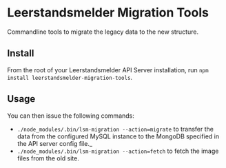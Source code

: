 # Leerstandsmelder Migration Tools

Commandline tools to migrate the legacy data to the new structure.

## Install

From the root of your Leerstandsmelder API Server installation, run ``npm install leerstandsmelder-migration-tools``.

## Usage

You can then issue the following commands:

- ``./node_modules/.bin/lsm-migration --action=migrate`` to transfer the data from the configured MySQL instance to the MongoDB specified in the API server config file._
- ``./node_modules/.bin/lsm-migration --action=fetch`` to fetch the image files from the old site.

